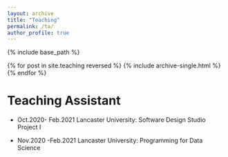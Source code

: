 ```yaml
---
layout: archive
title: "Teaching"
permalink: /ta/
author_profile: true
--- 
```


{% include base_path %}

{% for post in site.teaching reversed %}
  {% include archive-single.html %}
{% endfor %}

Teaching Assistant
======
* Oct.2020- Feb.2021 Lancaster University: Software Design Studio Project I

* Nov.2020 -Feb.2021 Lancaster University: Programming for Data Science
  
